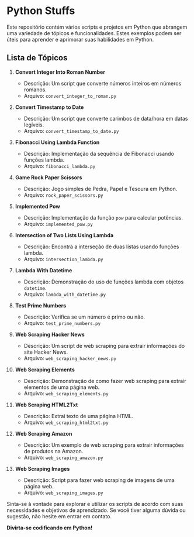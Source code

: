 # Python Stuffs

Este repositório contém vários scripts e projetos em Python que abrangem uma variedade de tópicos e funcionalidades. Estes exemplos podem ser úteis para aprender e aprimorar suas habilidades em Python. 

## Lista de Tópicos

1. **Convert Integer Into Roman Number**
   - Descrição: Um script que converte números inteiros em números romanos.
   - Arquivo: `convert_integer_to_roman.py`

2. **Convert Timestamp to Date**
   - Descrição: Um script que converte carimbos de data/hora em datas legíveis.
   - Arquivo: `convert_timestamp_to_date.py`

3. **Fibonacci Using Lambda Function**
   - Descrição: Implementação da sequência de Fibonacci usando funções lambda.
   - Arquivo: `fibonacci_lambda.py`

4. **Game Rock Paper Scissors**
   - Descrição: Jogo simples de Pedra, Papel e Tesoura em Python.
   - Arquivo: `rock_paper_scissors.py`

5. **Implemented Pow**
   - Descrição: Implementação da função `pow` para calcular potências.
   - Arquivo: `implemented_pow.py`

6. **Intersection of Two Lists Using Lambda**
   - Descrição: Encontra a interseção de duas listas usando funções lambda.
   - Arquivo: `intersection_lambda.py`

7. **Lambda With Datetime**
   - Descrição: Demonstração do uso de funções lambda com objetos `datetime`.
   - Arquivo: `lambda_with_datetime.py`

8. **Test Prime Numbers**
   - Descrição: Verifica se um número é primo ou não.
   - Arquivo: `test_prime_numbers.py`

9. **Web Scraping Hacker News**
   - Descrição: Um script de web scraping para extrair informações do site Hacker News.
   - Arquivo: `web_scraping_hacker_news.py`

10. **Web Scraping Elements**
    - Descrição: Demonstração de como fazer web scraping para extrair elementos de uma página web.
    - Arquivo: `web_scraping_elements.py`

11. **Web Scraping HTML2Txt**
    - Descrição: Extrai texto de uma página HTML.
    - Arquivo: `web_scraping_html2txt.py`

12. **Web Scraping Amazon**
    - Descrição: Um exemplo de web scraping para extrair informações de produtos na Amazon.
    - Arquivo: `web_scraping_amazon.py`

13. **Web Scraping Images**
    - Descrição: Script para fazer web scraping de imagens de uma página web.
    - Arquivo: `web_scraping_images.py`

Sinta-se à vontade para explorar e utilizar os scripts de acordo com suas necessidades e objetivos de aprendizado. Se você tiver alguma dúvida ou sugestão, não hesite em entrar em contato.

**Divirta-se codificando em Python!**
